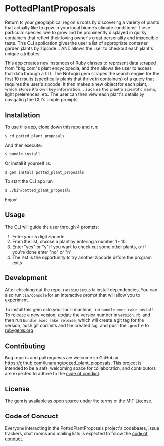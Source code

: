 # PottedPlantProposals

Return to your geographical region's roots by discovering a variety of plants that actually like to grow in your local biome's climate conditions! These particular species love to grow and be prominently displayed in quirky containers that reflect their loving owner's great personality and impeccible taste. This CLI application gives the user a list of appropriate container garden plants by zipcode... AND allows the user to checkout each plant's unique attributes! 

This app creates new instances of Ruby classes to represent data scraped from "bhg.com"s plant encyclopedia, and then allows the user to access that data through a CLI. The Nokogiri gem scrapes the search engine for the first 10 results (specifically plants that thrive in containers) of a query that requires the user's zipcode. It then makes a new object for each plant, which stores it's own key information... such as the plant's scientific name, light preferences, etc. The user can then view each plant's details by navigating the CLI's simple prompts.

## Installation

To use this app, clone down this repo and run:

    $ cd potted_plant_proposals

And then execute:

    $ bundle install

Or install it yourself as:

    $ gem install potted_plant_proposals

To start the CLI app run

    $ ./bin/potted_plant_proposals

Enjoy! 

## Usage

The CLI will guide the user through 4 prompts:

1. Enter your 5 digit zipcode.
2. From the list, choose a plant by entering a number 1 - 10.
3. Enter "yes" or "y" if you want to check out some other plants, or if you're done enter "no" or "n"
4. The last is the opportunity to try another zipcode before the program exits

## Development

After checking out the repo, run `bin/setup` to install dependencies. You can also run `bin/console` for an interactive prompt that will allow you to experiment.

To install this gem onto your local machine, run `bundle exec rake install`. To release a new version, update the version number in `version.rb`, and then run `bundle exec rake release`, which will create a git tag for the version, push git commits and the created tag, and push the `.gem` file to [rubygems.org](https://rubygems.org).

## Contributing

Bug reports and pull requests are welcome on GitHub at https://github.com/lunarang/potted_plant_proposals. This project is intended to be a safe, welcoming space for collaboration, and contributors are expected to adhere to the [code of conduct](https://github.com/lunarang/potted_plant_proposals/blob/master/CODE_OF_CONDUCT.md).

## License

The gem is available as open source under the terms of the [MIT License](https://opensource.org/licenses/MIT).

## Code of Conduct

Everyone interacting in the PottedPlantProposals project's codebases, issue trackers, chat rooms and mailing lists is expected to follow the [code of conduct](https://github.com/lunarang/potted_plant_proposals/blob/master/CODE_OF_CONDUCT.md).
